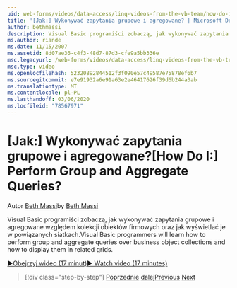 ```yaml
---
uid: web-forms/videos/data-access/linq-videos-from-the-vb-team/how-do-i-perform-group-and-aggregate-queries
title: '[Jak:] Wykonywać zapytania grupowe i agregowane? | Microsoft Docs'
author: bethmassi
description: Visual Basic programiści zobaczą, jak wykonywać zapytania grupowe i agregowane względem kolekcji obiektów firmowych oraz jak wyświetlać je w powiązanych siatkach.
ms.author: riande
ms.date: 11/15/2007
ms.assetid: 8d07ae36-c4f3-48d7-87d3-cfe9a5bb336e
msc.legacyurl: /web-forms/videos/data-access/linq-videos-from-the-vb-team/how-do-i-perform-group-and-aggregate-queries
msc.type: video
ms.openlocfilehash: 52320892844512f3f090e57c49587e75878ef6b7
ms.sourcegitcommit: e7e91932a6e91a63e2e46417626f39d6b244a3ab
ms.translationtype: MT
ms.contentlocale: pl-PL
ms.lasthandoff: 03/06/2020
ms.locfileid: "78567971"
---
```

# <a name="how-do-i-perform-group-and-aggregate-queries"></a><span data-ttu-id="f411a-104">[Jak:] Wykonywać zapytania grupowe i agregowane?</span><span class="sxs-lookup"><span data-stu-id="f411a-104">[How Do I:] Perform Group and Aggregate Queries?</span></span>

<span data-ttu-id="f411a-105">Autor [Beth Massi](https://github.com/bethmassi)</span><span class="sxs-lookup"><span data-stu-id="f411a-105">by [Beth Massi](https://github.com/bethmassi)</span></span>

<span data-ttu-id="f411a-106">Visual Basic programiści zobaczą, jak wykonywać zapytania grupowe i agregowane względem kolekcji obiektów firmowych oraz jak wyświetlać je w powiązanych siatkach.</span><span class="sxs-lookup"><span data-stu-id="f411a-106">Visual Basic programmers will learn how to perform group and aggregate queries over business object collections and how to display them in related grids.</span></span>

[<span data-ttu-id="f411a-107">&#9654;Obejrzyj wideo (17 minut)</span><span class="sxs-lookup"><span data-stu-id="f411a-107">&#9654; Watch video (17 minutes)</span></span>](https://channel9.msdn.com/Blogs/ASP-NET-Site-Videos/how-do-i-perform-group-and-aggregate-queries)

> [!div class="step-by-step"]
> <span data-ttu-id="f411a-108">[Poprzednie](how-do-i-get-started-with-linq.md)
> [dalej](how-do-i-upgrade-visual-basic-projects-to-enable-linq.md)</span><span class="sxs-lookup"><span data-stu-id="f411a-108">[Previous](how-do-i-get-started-with-linq.md)
[Next](how-do-i-upgrade-visual-basic-projects-to-enable-linq.md)</span></span>
